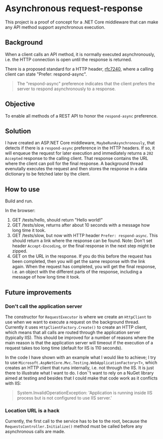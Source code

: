 # Asynchronous request-response

This project is a proof of concept for a .NET Core middleware that can make any API method support asynchronous execution.

## Background

When a client calls an API method, it is normally executed asynchronously, i.e. the HTTP connection is open until the response is returned.

There is a proposed standard for a HTTP header, [rfc7240](https://www.rfc-editor.org/info/rfc7240), where a calling client can state "Prefer: respond-async".
> The "respond-async" preference indicates that the client prefers the server to respond asynchronously to a response.

## Objective

To enable all methods of a REST API to honor the `respond-async` preference.

## Solution

I have created an ASP.NET Core middleware, `MaybeRunAsynchronously`, that detects if there is a `respond-async` preference in the HTTP headers. If so, it will enqueue the request for later execution and immediately returns a `202 Accepted` response to the calling client. That response contains the URL where the client can poll for the final response. A background thread evenutally executes the request and then stores the response in a data dictionary to be fetched later by the client.

## How to use

Build and run.

In the browser:

1. GET /tests/hello, should return "Hello world!"
2. GET /tests/slow, returns after about 10 seconds with a message how long time it took.
3. GET /tests/slow, but now with HTTP header `Prefer: respond-async`. This should return a link where the response can be found. Note: Don't set header `Accept-Encoding`, or the final response in the next step might be zipped.
4. GET on the URL in the response. If you do this before the request has been completed, then you will get the same response with the link again. When the request has completed, you will get the final response, i.e. an object with the different parts of the response, including a message of how long time it took.

## Future improvements

### Don't call the application server

The constructor for `RequestExecutor` is where we create an `HttpClient` to use when we want to execute a request on the background thread. Currently it uses `HttpClientFactory.Create()` to create an HTTP client, which means that all calls are routed through the application server (typically IIS). This should be improved for a number of reasons where the main reason is that the application server will timeout if the execution of a request takes too long time (default for IIS is 110 seconds).

In the code I have shown with an example what I would like to achieve; I try to use `Microsoft.AspNetCore.Mvc.Testing.WebApplicationFactory<T>`, which creates an HTTP client that runs internally, i.e. not through the IIS. It is just there to illustrate what I want to do. I don´'t want to rely on a NuGet library aimed at testing and besides that I could make that code work as it conflicts with IIS:
> System.InvalidOperationException: 'Application is running inside IIS process but is not configured to use IIS server.'

### Location URL is a hack

Currently, the first call to the service has to be to the root, because the `RequestsController.Initialize()` method must be called before any asynchronous calls are made.






